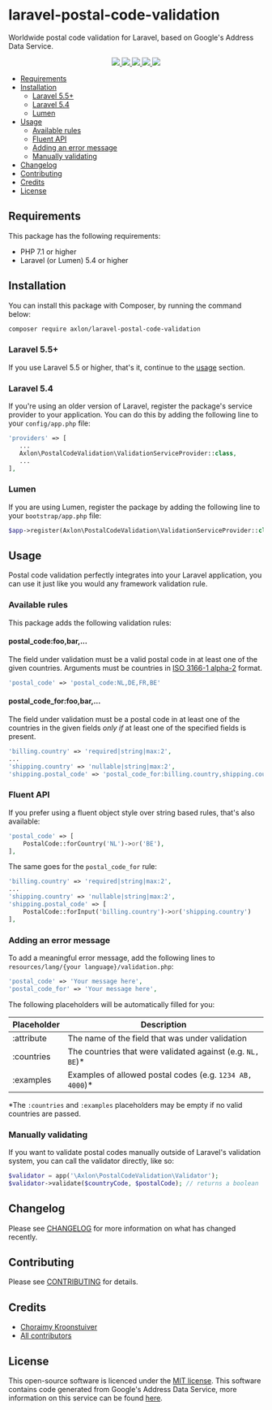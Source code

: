 # laravel-postal-code-validation
Worldwide postal code validation for Laravel, based on Google's Address Data Service.

<p align="center">
    <a href="https://travis-ci.org/axlon/laravel-postal-code-validation">
        <img src="https://travis-ci.org/axlon/laravel-postal-code-validation.svg?branch=master">
    </a>
    <a href="https://packagist.org/packages/axlon/laravel-postal-code-validation">
        <img src="https://poser.pugx.org/axlon/laravel-postal-code-validation/downloads">
    </a>
    <a href="https://packagist.org/packages/axlon/laravel-postal-code-validation">
        <img src="https://poser.pugx.org/axlon/laravel-postal-code-validation/version">
    </a>
    <a href="https://scrutinizer-ci.com/g/axlon/laravel-postal-code-validation">
        <img src="https://scrutinizer-ci.com/g/axlon/laravel-postal-code-validation/badges/coverage.png?b=master">
    </a>
    <a href="https://packagist.org/packages/axlon/laravel-postal-code-validation">
        <img src="https://poser.pugx.org/axlon/laravel-postal-code-validation/license">
    </a>
</p>

- [Requirements](#requirements)
- [Installation](#installation)
    - [Laravel 5.5+](#laravel-55)
    - [Laravel 5.4](#laravel-54)
    - [Lumen](#lumen)
- [Usage](#usage)
    - [Available rules](#available-rules)
    - [Fluent API](#fluent-api)
    - [Adding an error message](#adding-an-error-message)
    - [Manually validating](#manually-validating)
- [Changelog](#changelog)
- [Contributing](#contributing)
- [Credits](#credits)
- [License](#license)

## Requirements
This package has the following requirements:

- PHP 7.1 or higher
- Laravel (or Lumen) 5.4 or higher

## Installation
You can install this package with Composer, by running the command below:

```bash
composer require axlon/laravel-postal-code-validation
```

### Laravel 5.5+
If you use Laravel 5.5 or higher, that's it, continue to the [usage](#usage) section.

### Laravel 5.4
If you're using an older version of Laravel, register the package's service provider to your application. You can do
this by adding the following line to your `config/app.php` file:

```php
'providers' => [
   ...
   Axlon\PostalCodeValidation\ValidationServiceProvider::class,
   ...
],
```

### Lumen
If you are using Lumen, register the package by adding the following line to your `bootstrap/app.php` file:

```php
$app->register(Axlon\PostalCodeValidation\ValidationServiceProvider::class);
```

## Usage
Postal code validation perfectly integrates into your Laravel application, you can use it just like you would any
framework validation rule.

### Available rules
This package adds the following validation rules:

#### postal_code:foo,bar,...
The field under validation must be a valid postal code in at least one of the given countries. Arguments must be
countries in [ISO 3166-1 alpha-2](https://en.wikipedia.org/wiki/ISO_3166-1_alpha-2) format.

```php
'postal_code' => 'postal_code:NL,DE,FR,BE'
```

#### postal_code_for:foo,bar,...
The field under validation must be a postal code in at least one of the countries in the given fields _only if_ at least
one of the specified fields is present.

```php
'billing.country' => 'required|string|max:2',
...
'shipping.country' => 'nullable|string|max:2',
'shipping.postal_code' => 'postal_code_for:billing.country,shipping.country'
```

### Fluent API
If you prefer using a fluent object style over string based rules, that's also available:

```php
'postal_code' => [
    PostalCode::forCountry('NL')->or('BE'),
],
```

The same goes for the `postal_code_for` rule:

```php
'billing.country' => 'required|string|max:2',
...
'shipping.country' => 'nullable|string|max:2',
'shipping.postal_code' => [
    PostalCode::forInput('billing.country')->or('shipping.country')
],
```

### Adding an error message
To add a meaningful error message, add the following lines to `resources/lang/{your language}/validation.php`:

```php
'postal_code' => 'Your message here',
'postal_code_for' => 'Your message here',
```

The following placeholders will be automatically filled for you:

Placeholder | Description
------------|------------
:attribute  | The name of the field that was under validation
:countries  | The countries that were validated against (e.g. `NL, BE`)*
:examples   | Examples of allowed postal codes (e.g. `1234 AB, 4000`)*

*The `:countries` and `:examples` placeholders may be empty if no valid countries are passed.

### Manually validating
If you want to validate postal codes manually outside of Laravel's validation system, you can call the validator
directly, like so:

```php
$validator = app('\Axlon\PostalCodeValidation\Validator');
$validator->validate($countryCode, $postalCode); // returns a boolean
```

## Changelog
Please see [CHANGELOG](CHANGELOG.md) for more information on what has changed recently.

## Contributing
Please see [CONTRIBUTING](CONTRIBUTING.md) for details.

## Credits
- [Choraimy Kroonstuiver](https://github.com/axlon)
- [All contributors](https://github.com/axlon/laravel-postal-code-validation/contributors)

## License
This open-source software is licenced under the [MIT license](LICENSE.md). This software contains code generated from
Google's Address Data Service, more information on this service can be found
[here](https://github.com/google/libaddressinput/wiki/AddressValidationMetadata).
